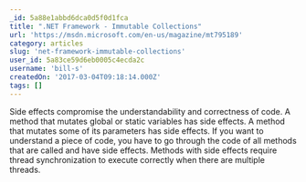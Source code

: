 ```yaml
---
_id: 5a88e1abbd6dca0d5f0d1fca
title: ".NET Framework - Immutable Collections"
url: 'https://msdn.microsoft.com/en-us/magazine/mt795189'
category: articles
slug: 'net-framework-immutable-collections'
user_id: 5a83ce59d6eb0005c4ecda2c
username: 'bill-s'
createdOn: '2017-03-04T09:18:14.000Z'
tags: []
---
```


Side effects compromise the understandability and correctness of code. A method that mutates global or static variables has side effects. A method that mutates some of its parameters has side effects. If you want to understand a piece of code, you have to go through the code of all methods that are called and have side effects. Methods with side effects require thread synchronization to execute correctly when there are multiple threads.
